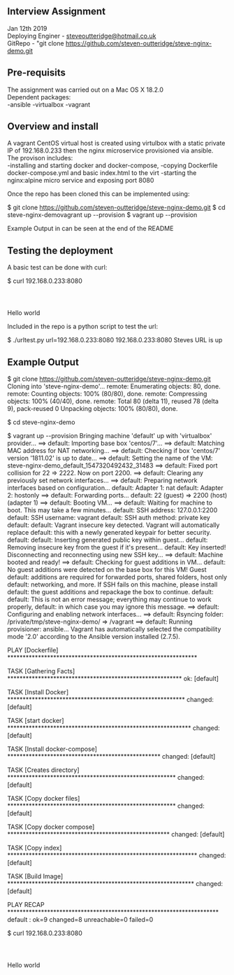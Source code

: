 Interview Assignment  
--------------------
Jan 12th 2019  
Deploying Enginer - steveoutteridge@hotmail.co.uk  
GitRepo -  "git clone https://github.com/steven-outteridge/steve-nginx-demo.git  


Pre-requisits
-------------
The assignment was carried out on a Mac OS X 18.2.0  
Dependent packages:   
-ansible 
-virtualbox 
-vagrant 


Overview and install  
--------------------

A vagrant CentOS virtual host is created using virtulbox with a static private IP of 192.168.0.233 then the nginx microservice provisioned via ansible.  
The provison includes:  
-installing and starting docker and docker-compose, 
-copying Dockerfile docker-compose.yml and basic index.html to the virt
-starting the nginx:alpine micro service and exposing port 8080

Once the repo has been cloned this can be implemented using:  

$ git clone https://github.com/steven-outteridge/steve-nginx-demo.git
$ cd steve-nginx-demovagrant up --provision
$ vagrant up --provision

Example Output in can be seen at the end of the README  

Testing the deployment
----------------------

A basic test can be done with curl:  

 $ curl 192.168.0.233:8080
 <html>
 <header><title>Steve Outteridge</title></header>
 <body>
 Hello world
 </body>
 </html>

Included in the repo is a python script to test the url:  

$ ./urltest.py
url=192.168.0.233:8080
192.168.0.233:8080
Steves URL is up

Example Output
--------------

$ git clone https://github.com/steven-outteridge/steve-nginx-demo.git
Cloning into 'steve-nginx-demo'...
remote: Enumerating objects: 80, done.
remote: Counting objects: 100% (80/80), done.
remote: Compressing objects: 100% (40/40), done.
remote: Total 80 (delta 11), reused 78 (delta 9), pack-reused 0
Unpacking objects: 100% (80/80), done.

$ cd steve-nginx-demo

$ vagrant up --provision
Bringing machine 'default' up with 'virtualbox' provider...
==> default: Importing base box 'centos/7'...
==> default: Matching MAC address for NAT networking...
==> default: Checking if box 'centos/7' version '1811.02' is up to date...
==> default: Setting the name of the VM: steve-nginx-demo_default_1547320492432_31483
==> default: Fixed port collision for 22 => 2222. Now on port 2200.
==> default: Clearing any previously set network interfaces...
==> default: Preparing network interfaces based on configuration...
    default: Adapter 1: nat
    default: Adapter 2: hostonly
==> default: Forwarding ports...
    default: 22 (guest) => 2200 (host) (adapter 1)
==> default: Booting VM...
==> default: Waiting for machine to boot. This may take a few minutes...
    default: SSH address: 127.0.0.1:2200
    default: SSH username: vagrant
    default: SSH auth method: private key
    default: 
    default: Vagrant insecure key detected. Vagrant will automatically replace
    default: this with a newly generated keypair for better security.
    default: 
    default: Inserting generated public key within guest...
    default: Removing insecure key from the guest if it's present...
    default: Key inserted! Disconnecting and reconnecting using new SSH key...
==> default: Machine booted and ready!
==> default: Checking for guest additions in VM...
    default: No guest additions were detected on the base box for this VM! Guest
    default: additions are required for forwarded ports, shared folders, host only
    default: networking, and more. If SSH fails on this machine, please install
    default: the guest additions and repackage the box to continue.
    default: 
    default: This is not an error message; everything may continue to work properly,
    default: in which case you may ignore this message.
==> default: Configuring and enabling network interfaces...
==> default: Rsyncing folder: /private/tmp/steve-nginx-demo/ => /vagrant
==> default: Running provisioner: ansible...
Vagrant has automatically selected the compatibility mode '2.0'
according to the Ansible version installed (2.7.5).

PLAY [Dockerfile] **************************************************************

TASK [Gathering Facts] *********************************************************
ok: [default]

TASK [Install Docker] **********************************************************
changed: [default]

TASK [start docker] ************************************************************
changed: [default]

TASK [Install docker-compose] **************************************************
changed: [default]

TASK [Creates directory] *******************************************************
changed: [default]

TASK [Copy docker files] *******************************************************
changed: [default]

TASK [Copy docker compose] *****************************************************
changed: [default]

TASK [Copy index] **************************************************************
	changed: [default]

TASK [Build Image] *************************************************************
changed: [default]

PLAY RECAP *********************************************************************
default                    : ok=9    changed=8    unreachable=0    failed=0   



$ curl 192.168.0.233:8080
<html>
<header><title>Steve Outteridge</title></header>
<body>
Hello world
</body>
</html>

